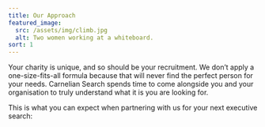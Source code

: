 ```yaml
---
title: Our Approach
featured_image:
  src: /assets/img/climb.jpg
  alt: Two women working at a whiteboard.
sort: 1
---
```


Your charity is unique, and so should be your recruitment. We don’t apply a one-size-fits-all formula because that will never find the perfect person for your needs. Carnelian Search spends time to come alongside you and your organisation to truly understand what it is you are looking for.

This is what you can expect when partnering with us for your next executive search:
